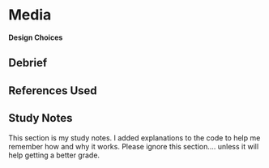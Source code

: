 # **Media**


**Design Choices**

## Debrief



## References Used

## Study Notes 

This section is my study notes. I added explanations to the code to help me remember how and why it works. Please ignore this section…. unless it will help getting a better grade.
